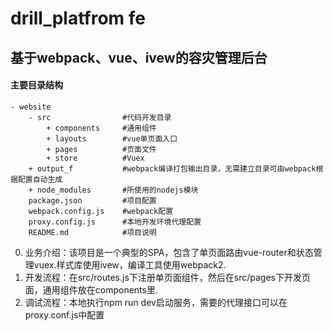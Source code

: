 # drill_platfrom fe

## 基于webpack、vue、ivew的容灾管理后台

#### 主要目录结构

```
- website
    - src                #代码开发目录
        + components     #通用组件
        + layouts        #vue单页面入口
        + pages          #页面文件
        + store          #Vuex
    + output_f           #webpack编译打包输出目录，无需建立目录可由webpack根据配置自动生成
    + node_modules       #所使用的nodejs模块
    package.json         #项目配置
    webpack.config.js    #webpack配置
    proxy.config.js      #本地开发环境代理配置
    README.md            #项目说明
```

0. 业务介绍：该项目是一个典型的SPA，包含了单页面路由vue-router和状态管理vuex.样式库使用ivew，编译工具使用webpack2.
1. 开发流程：在src/routes.js下注册单页面组件，然后在src/pages下开发页面，通用组件放在components里.
2. 调试流程：本地执行npm run dev启动服务，需要的代理接口可以在proxy.conf.js中配置
